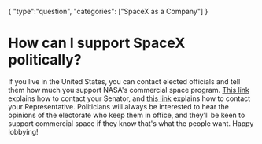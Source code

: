 {
    "type":"question",
    "categories": ["SpaceX as a Company"]
}

# How can I support SpaceX politically?

If you live in the United States, you can contact elected officials and tell them how much you support NASA's commercial space program. [This link](http://www.senate.gov/reference/common/faq/How_to_contact_senators.htm) explains how to contact your Senator, and [this link](http://www.usa.gov/Contact/US-Congress.shtml) explains how to contact your Representative. Politicians will always be interested to hear the opinions of the electorate who keep them in office, and they'll be keen to support commercial space if they know that's what the people want. Happy lobbying!
